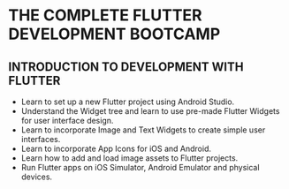 # THE COMPLETE FLUTTER DEVELOPMENT BOOTCAMP

## INTRODUCTION TO DEVELOPMENT WITH FLUTTER

- Learn to set up a new Flutter project using Android Studio.
- Understand the Widget tree and learn to use pre-made Flutter Widgets for user interface design.
- Learn to incorporate Image and Text Widgets to create simple user interfaces.
- Learn to incorporate App Icons for iOS and Android.
- Learn how to add and load image assets to Flutter projects.
- Run Flutter apps on iOS Simulator, Android Emulator and physical devices.
